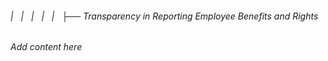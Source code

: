 ###### |   |   |   |   |   ├── Transparency in Reporting Employee Benefits and Rights

*Add content here*